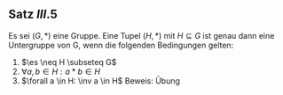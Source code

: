 ## Satz $III.5$
Es sei $(G,*)$ eine Gruppe. Eine Tupel $(H, *)$ mit $H \subseteq G$ ist genau dann eine Untergruppe von G, wenn die folgenden Bedingungen gelten:
1) $\es \neq H \subseteq G$
2) $\forall a,b \in H: a*b \in H$
3) $\forall a \in H: \inv a \in H$ 
Beweis: Übung

